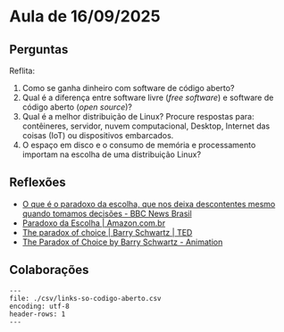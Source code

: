 # Aula de 16/09/2025

## Perguntas

Reflita:

1. Como se ganha dinheiro com software de código aberto?
2. Qual é a diferença entre software livre (*free software*) e software de código aberto (*open source*)?
3. Qual é a melhor distribuição de Linux? Procure respostas para: contêineres, servidor, nuvem computacional, Desktop, Internet das coisas (IoT) ou dispositivos embarcados.
4. O espaço em disco e o consumo de memória e processamento importam na escolha de uma distribuição Linux?

## Reflexões

- [O que é o paradoxo da escolha, que nos deixa descontentes mesmo quando tomamos decisões - BBC News Brasil](https://www.bbc.com/portuguese/articles/cvgqj3ezllpo)
- [Paradoxo da Escolha | Amazon.com.br](https://www.amazon.com.br/Paradoxo-Escolha-Barry-Schwartz/dp/8577190196)
- [The paradox of choice | Barry Schwartz | TED](https://www.youtube.com/watch?v=VO6XEQIsCoM)
- [The Paradox of Choice by Barry Schwartz - Animation ](https://www.youtube.com/watch?v=F4QzhSlqmqg)

## Colaborações

```{csv-table}
---
file: ./csv/links-so-codigo-aberto.csv
encoding: utf-8
header-rows: 1
---
```
